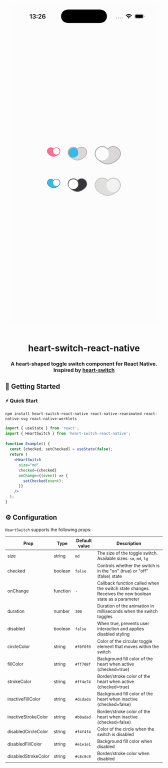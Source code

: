 <br>

<div align="center">
  <img src="/ios.gif" alt="heart-switch Demo">
</div>

<br>

<h1 align="center">heart-switch-react-native</h1>
<h3 align="center">A heart-shaped toggle switch component for React Native. Inspired by  <a href="https://github.com/anatoliygatt/heart-switch">heart-switch</a>

<br>

## 🚀 Getting Started

### ⚡️ Quick Start

```shell
npm install heart-switch-react-native react-native-reanimated react-native-svg react-native-worklets
```

```jsx
import { useState } from 'react';
import { HeartSwitch } from 'heart-switch-react-native';

function Example() {
  const [checked, setChecked] = useState(false);
  return (
    <HeartSwitch
      size="md"
      checked={checked}
      onChange={(event) => {
        setChecked(event);
      }}
    />
  );
}
```

## ⚙️ Configuration

`HeartSwitch` supports the following props:

| Prop                | Type     | Default value | Description                                                                                           |
| ------------------- | -------- | ------------- | ----------------------------------------------------------------------------------------------------- |
| size                | string   | `md`          | The size of the toggle switch. Available sizes: `sm`, `md`, `lg`                                      |
| checked             | boolean  | `false`       | Controls whether the switch is in the "on" (true) or "off" (false) state                              |
| onChange            | function | -             | Callback function called when the switch state changes. Receives the new boolean state as a parameter |
| duration            | number   | `300`         | Duration of the animation in milliseconds when the switch toggles                                     |
| disabled            | boolean  | `false`       | When true, prevents user interaction and applies disabled styling                                     |
| circleColor         | string   | `#f0f0f0`     | Color of the circular toggle element that moves within the switch                                     |
| fillColor           | string   | `#ff708f`     | Background fill color of the heart when active (checked=true)                                         |
| strokeColor         | string   | `#ff4e74`     | Border/stroke color of the heart when active (checked=true)                                           |
| inactiveFillColor   | string   | `#dcdada`     | Background fill color of the heart when inactive (checked=false)                                      |
| inactiveStrokeColor | string   | `#b0adad`     | Border/stroke color of the heart when inactive (checked=false)                                        |
| disabledCircleColor | string   | `#f4f4f4`     | Color of the circle when the switch is disabled                                                       |
| disabledFillColor   | string   | `#e1e1e1`     | Background fill color when disabled                                                                   |
| disabledStrokeColor | string   | `#c8c8c8`     | Border/stroke color when disabled                                                                     |
